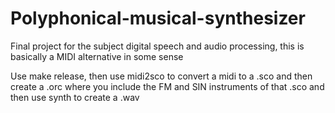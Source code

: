 # Polyphonical-musical-synthesizer
Final project for the subject digital speech and audio processing, this is basically a MIDI alternative in some sense

Use make release, then use midi2sco to convert a midi to a .sco and then create a .orc where you include the FM and SIN instruments of that .sco and then use synth to create a .wav
